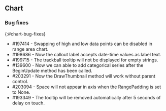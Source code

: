 ## Chart

### Bug fixes
{:#chart-bug-fixes}

* \#197414 - Swapping of high and low data points can be disabled in range area chart.
* \#198686 - Now the callout label accepts date-time values as label text.
* \#199715 - The trackball tooltip will not be displayed for empty strings.
* \#139600 - Now we can able to add categorical series after the BeginUpdate method has been called.
* \#203291 - Now the DrawThumbnail method will work without parent control.
* \#203094 - Space will not appear in axis when the RangePadding is set to None.
* \#193349 - The tooltip will be removed automatically after 5 seconds of delay on touch.